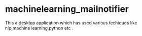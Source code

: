 # machinelearning_mailnotifier
This a desktop application which has used various techiques like nlp,machine learning,python etc .
